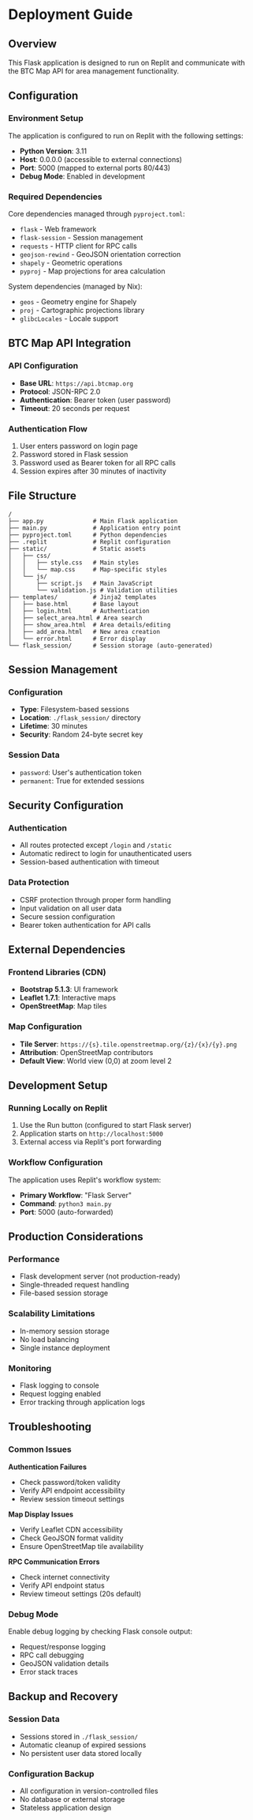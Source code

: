 
# Deployment Guide

## Overview

This Flask application is designed to run on Replit and communicate with the BTC Map API for area management functionality.

## Configuration

### Environment Setup

The application is configured to run on Replit with the following settings:

- **Python Version**: 3.11
- **Host**: 0.0.0.0 (accessible to external connections)
- **Port**: 5000 (mapped to external ports 80/443)
- **Debug Mode**: Enabled in development

### Required Dependencies

Core dependencies managed through `pyproject.toml`:
- `flask` - Web framework
- `flask-session` - Session management
- `requests` - HTTP client for RPC calls
- `geojson-rewind` - GeoJSON orientation correction
- `shapely` - Geometric operations
- `pyproj` - Map projections for area calculation

System dependencies (managed by Nix):
- `geos` - Geometry engine for Shapely
- `proj` - Cartographic projections library
- `glibcLocales` - Locale support

## BTC Map API Integration

### API Configuration
- **Base URL**: `https://api.btcmap.org`
- **Protocol**: JSON-RPC 2.0
- **Authentication**: Bearer token (user password)
- **Timeout**: 20 seconds per request

### Authentication Flow
1. User enters password on login page
2. Password stored in Flask session
3. Password used as Bearer token for all RPC calls
4. Session expires after 30 minutes of inactivity

## File Structure

```
/
├── app.py              # Main Flask application
├── main.py             # Application entry point
├── pyproject.toml      # Python dependencies
├── .replit             # Replit configuration
├── static/             # Static assets
│   ├── css/
│   │   ├── style.css   # Main styles
│   │   └── map.css     # Map-specific styles
│   └── js/
│       ├── script.js   # Main JavaScript
│       └── validation.js # Validation utilities
├── templates/          # Jinja2 templates
│   ├── base.html       # Base layout
│   ├── login.html      # Authentication
│   ├── select_area.html # Area search
│   ├── show_area.html  # Area details/editing
│   ├── add_area.html   # New area creation
│   └── error.html      # Error display
└── flask_session/      # Session storage (auto-generated)
```

## Session Management

### Configuration
- **Type**: Filesystem-based sessions
- **Location**: `./flask_session/` directory
- **Lifetime**: 30 minutes
- **Security**: Random 24-byte secret key

### Session Data
- `password`: User's authentication token
- `permanent`: True for extended sessions

## Security Configuration

### Authentication
- All routes protected except `/login` and `/static`
- Automatic redirect to login for unauthenticated users
- Session-based authentication with timeout

### Data Protection
- CSRF protection through proper form handling
- Input validation on all user data
- Secure session configuration
- Bearer token authentication for API calls

## External Dependencies

### Frontend Libraries (CDN)
- **Bootstrap 5.1.3**: UI framework
- **Leaflet 1.7.1**: Interactive maps
- **OpenStreetMap**: Map tiles

### Map Configuration
- **Tile Server**: `https://{s}.tile.openstreetmap.org/{z}/{x}/{y}.png`
- **Attribution**: OpenStreetMap contributors
- **Default View**: World view (0,0) at zoom level 2

## Development Setup

### Running Locally on Replit
1. Use the Run button (configured to start Flask server)
2. Application starts on `http://localhost:5000`
3. External access via Replit's port forwarding

### Workflow Configuration
The application uses Replit's workflow system:
- **Primary Workflow**: "Flask Server"
- **Command**: `python3 main.py`
- **Port**: 5000 (auto-forwarded)

## Production Considerations

### Performance
- Flask development server (not production-ready)
- Single-threaded request handling
- File-based session storage

### Scalability Limitations
- In-memory session storage
- No load balancing
- Single instance deployment

### Monitoring
- Flask logging to console
- Request logging enabled
- Error tracking through application logs

## Troubleshooting

### Common Issues

**Authentication Failures**
- Check password/token validity
- Verify API endpoint accessibility
- Review session timeout settings

**Map Display Issues**
- Verify Leaflet CDN accessibility
- Check GeoJSON format validity
- Ensure OpenStreetMap tile availability

**RPC Communication Errors**
- Check internet connectivity
- Verify API endpoint status
- Review timeout settings (20s default)

### Debug Mode

Enable debug logging by checking Flask console output:
- Request/response logging
- RPC call debugging
- GeoJSON validation details
- Error stack traces

## Backup and Recovery

### Session Data
- Sessions stored in `./flask_session/`
- Automatic cleanup of expired sessions
- No persistent user data stored locally

### Configuration Backup
- All configuration in version-controlled files
- No database or external storage
- Stateless application design
